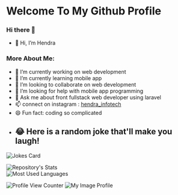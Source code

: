 # Welcome To My Github Profile

### Hi there 👋
- 👋 Hi, I’m Hendra

### More About Me:
- 🔭 I’m currently working on web development
- 🌱 I’m currently learning mobile app
- 👯 I’m looking to collaborate on web development
- 🤔 I’m looking for help with mobile app programming
- 💬 Ask me about front fullstack web developer using laravel
- 📫 connect on instagram : [hendra_infotech](https://www.instagram.com/hendra_infotech)
- 😄 Fun fact: coding so complicated
- ## 😂 Here is a random joke that'll make you laugh!
![Jokes Card](https://readme-jokes.vercel.app/api)

  ![Repository's Stats](https://github-readme-stats.vercel.app/api?username=hendra-Ti19&show_icons=true) <br>
  ![Most Used Languages](https://github-readme-stats.vercel.app/api/top-langs/?username=hendra-Ti19&theme=blue-green)

![Profile View Counter](https://komarev.com/ghpvc/?username=hendra-Ti19)
![My Image Profile](/my.png)
